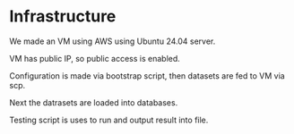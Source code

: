 # Infrastructure

We made an VM using AWS using Ubuntu 24.04 server.

VM has public IP, so public access is enabled.

Configuration is made via bootstrap script, then datasets are fed to VM via scp.

Next the datrasets are loaded into databases.

Testing script is uses to run and output result into file.
